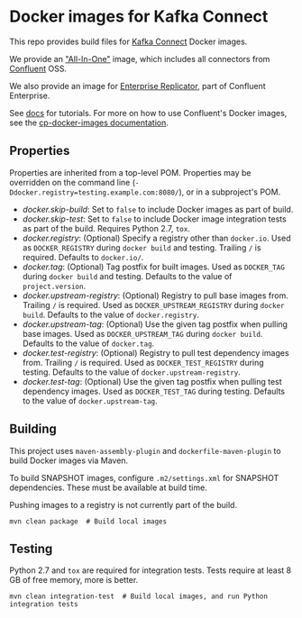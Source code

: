 # Docker images for Kafka Connect

This repo provides build files for [Kafka Connect](https://www.confluent.io/product/connectors/) Docker images.

We provide an ["All-In-One"](https://hub.docker.com/r/confluentinc/cp-kafka-connect/) image, which includes all connectors from [Confluent](https://www.confluent.io) OSS.

We also provide an image for [Enterprise Replicator](https://hub.docker.com/r/confluentinc/cp-enterprise-replicator/), part of Confluent Enterprise.

See [docs](docs/) for tutorials. For more on how to use Confluent's Docker images, see the [cp-docker-images documentation](http://docs.confluent.io/current/cp-docker-images/docs/index.html).


## Properties

Properties are inherited from a top-level POM. Properties may be overridden on the command line (`-Ddocker.registry=testing.example.com:8080/`), or in a subproject's POM.

- *docker.skip-build*: Set to `false` to include Docker images as part of build.
- *docker.skip-test*: Set to `false` to include Docker image integration tests as part of the build. Requires Python 2.7, `tox`.
- *docker.registry*: (Optional) Specify a registry other than `docker.io`. Used as `DOCKER_REGISTRY` during `docker build` and testing. Trailing `/` is required. Defaults to `docker.io/`.
- *docker.tag*: (Optional) Tag postfix for built images. Used as `DOCKER_TAG` during `docker build` and testing. Defaults to the value of `project.version`.
- *docker.upstream-registry*: (Optional) Registry to pull base images from. Trailing `/` is required. Used as `DOCKER_UPSTREAM_REGISTRY` during `docker build`. Defaults to the value of `docker.registry`.
- *docker.upstream-tag*: (Optional) Use the given tag postfix when pulling base images. Used as `DOCKER_UPSTREAM_TAG` during `docker build`. Defaults to the value of `docker.tag`.
- *docker.test-registry*: (Optional) Registry to pull test dependency images from. Trailing `/` is required. Used as `DOCKER_TEST_REGISTRY` during testing. Defaults to the value of `docker.upstream-registry`.
- *docker.test-tag*: (Optional) Use the given tag postfix when pulling test dependency images. Used as `DOCKER_TEST_TAG` during testing. Defaults to the value of `docker.upstream-tag`.


## Building

This project uses `maven-assembly-plugin` and `dockerfile-maven-plugin` to build Docker images via Maven.

To build SNAPSHOT images, configure `.m2/settings.xml` for SNAPSHOT dependencies. These must be available at build time.

Pushing images to a registry is not currently part of the build.

```
mvn clean package  # Build local images
```


## Testing

Python 2.7 and `tox` are required for integration tests. Tests require at least 8 GB of free memory, more is better.

```
mvn clean integration-test  # Build local images, and run Python integration tests
```
